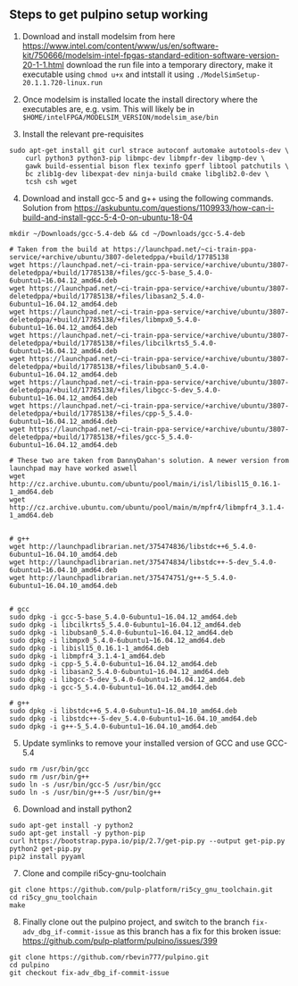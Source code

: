## Steps to get pulpino setup working
1. Download and install modelsim from here https://www.intel.com/content/www/us/en/software-kit/750666/modelsim-intel-fpgas-standard-edition-software-version-20-1-1.html download the run file into a temporary directory, make it executable using `chmod u+x` and intstall it using `./ModelSimSetup-20.1.1.720-linux.run`

2. Once modelsim is installed locate the install directory where the executables are, e.g. vsim. This will likely be in `$HOME/intelFPGA/MODELSIM_VERSION/modelsim_ase/bin`

3. Install the relevant pre-requisites
```
sudo apt-get install git curl strace autoconf automake autotools-dev \
    curl python3 python3-pip libmpc-dev libmpfr-dev libgmp-dev \
    gawk build-essential bison flex texinfo gperf libtool patchutils \
    bc zlib1g-dev libexpat-dev ninja-build cmake libglib2.0-dev \
    tcsh csh wget
```

4. Download and install gcc-5 and g++ using the following commands. Solution from https://askubuntu.com/questions/1109933/how-can-i-build-and-install-gcc-5-4-0-on-ubuntu-18-04
```
mkdir ~/Downloads/gcc-5.4-deb && cd ~/Downloads/gcc-5.4-deb

# Taken from the build at https://launchpad.net/~ci-train-ppa-service/+archive/ubuntu/3807-deletedppa/+build/17785138
wget https://launchpad.net/~ci-train-ppa-service/+archive/ubuntu/3807-deletedppa/+build/17785138/+files/gcc-5-base_5.4.0-6ubuntu1~16.04.12_amd64.deb
wget https://launchpad.net/~ci-train-ppa-service/+archive/ubuntu/3807-deletedppa/+build/17785138/+files/libasan2_5.4.0-6ubuntu1~16.04.12_amd64.deb
wget https://launchpad.net/~ci-train-ppa-service/+archive/ubuntu/3807-deletedppa/+build/17785138/+files/libmpx0_5.4.0-6ubuntu1~16.04.12_amd64.deb
wget https://launchpad.net/~ci-train-ppa-service/+archive/ubuntu/3807-deletedppa/+build/17785138/+files/libcilkrts5_5.4.0-6ubuntu1~16.04.12_amd64.deb
wget https://launchpad.net/~ci-train-ppa-service/+archive/ubuntu/3807-deletedppa/+build/17785138/+files/libubsan0_5.4.0-6ubuntu1~16.04.12_amd64.deb
wget https://launchpad.net/~ci-train-ppa-service/+archive/ubuntu/3807-deletedppa/+build/17785138/+files/libgcc-5-dev_5.4.0-6ubuntu1~16.04.12_amd64.deb
wget https://launchpad.net/~ci-train-ppa-service/+archive/ubuntu/3807-deletedppa/+build/17785138/+files/cpp-5_5.4.0-6ubuntu1~16.04.12_amd64.deb
wget https://launchpad.net/~ci-train-ppa-service/+archive/ubuntu/3807-deletedppa/+build/17785138/+files/gcc-5_5.4.0-6ubuntu1~16.04.12_amd64.deb

# These two are taken from DannyDahan's solution. A newer version from launchpad may have worked aswell
wget http://cz.archive.ubuntu.com/ubuntu/pool/main/i/isl/libisl15_0.16.1-1_amd64.deb
wget http://cz.archive.ubuntu.com/ubuntu/pool/main/m/mpfr4/libmpfr4_3.1.4-1_amd64.deb


# g++
wget http://launchpadlibrarian.net/375474836/libstdc++6_5.4.0-6ubuntu1~16.04.10_amd64.deb
wget http://launchpadlibrarian.net/375474834/libstdc++-5-dev_5.4.0-6ubuntu1~16.04.10_amd64.deb
wget http://launchpadlibrarian.net/375474751/g++-5_5.4.0-6ubuntu1~16.04.10_amd64.deb


# gcc
sudo dpkg -i gcc-5-base_5.4.0-6ubuntu1~16.04.12_amd64.deb
sudo dpkg -i libcilkrts5_5.4.0-6ubuntu1~16.04.12_amd64.deb
sudo dpkg -i libubsan0_5.4.0-6ubuntu1~16.04.12_amd64.deb
sudo dpkg -i libmpx0_5.4.0-6ubuntu1~16.04.12_amd64.deb
sudo dpkg -i libisl15_0.16.1-1_amd64.deb
sudo dpkg -i libmpfr4_3.1.4-1_amd64.deb
sudo dpkg -i cpp-5_5.4.0-6ubuntu1~16.04.12_amd64.deb
sudo dpkg -i libasan2_5.4.0-6ubuntu1~16.04.12_amd64.deb
sudo dpkg -i libgcc-5-dev_5.4.0-6ubuntu1~16.04.12_amd64.deb
sudo dpkg -i gcc-5_5.4.0-6ubuntu1~16.04.12_amd64.deb

# g++
sudo dpkg -i libstdc++6_5.4.0-6ubuntu1~16.04.10_amd64.deb
sudo dpkg -i libstdc++-5-dev_5.4.0-6ubuntu1~16.04.10_amd64.deb
sudo dpkg -i g++-5_5.4.0-6ubuntu1~16.04.10_amd64.deb
```

5. Update symlinks to remove your installed version of GCC and use GCC-5.4
```
sudo rm /usr/bin/gcc
sudo rm /usr/bin/g++
sudo ln -s /usr/bin/gcc-5 /usr/bin/gcc
sudo ln -s /usr/bin/g++-5 /usr/bin/g++
```

6. Download and install python2
```
sudo apt-get install -y python2
sudo apt-get install -y python-pip
curl https://bootstrap.pypa.io/pip/2.7/get-pip.py --output get-pip.py
python2 get-pip.py
pip2 install pyyaml
```

7. Clone and compile ri5cy-gnu-toolchain
```
git clone https://github.com/pulp-platform/ri5cy_gnu_toolchain.git
cd ri5cy_gnu_toolchain
make
```

8. Finally clone out the pulpino project, and switch to the branch `fix-adv_dbg_if-commit-issue` as this branch has a fix for this broken issue: https://github.com/pulp-platform/pulpino/issues/399 
```
git clone https://github.com/rbevin777/pulpino.git
cd pulpino
git checkout fix-adv_dbg_if-commit-issue
```

